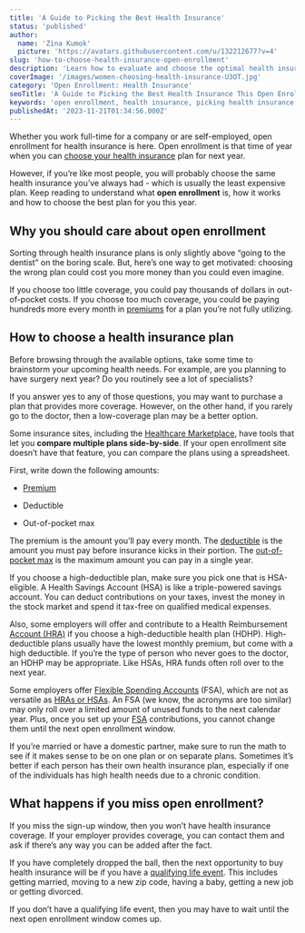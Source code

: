 ```yaml
---
title: 'A Guide to Picking the Best Health Insurance'
status: 'published'
author:
  name: 'Zina Kumok'
  picture: 'https://avatars.githubusercontent.com/u/132212677?v=4'
slug: 'how-to-choose-health-insurance-open-enrollment'
description: 'Learn how to evaluate and choose the optimal health insurance plan during open enrollment to maximize your coverage and manage costs.'
coverImage: '/images/women-choosing-health-insurance-U3OT.jpg'
category: 'Open Enrollment: Health Insurance'
seoTitle: 'A Guide to Picking the Best Health Insurance This Open Enrollment'
keywords: 'open enrollment, health insurance, picking health insurance, open enrollment, how to choose health insurance, health insurance open enrollment guide, health insurance, open enrollment, picking health insurance, compare plans, high deductible plan, HSA, FSA, HRA,open enrollment insurance, how long is open enrollment for health insurance, open enrollment process '
publishedAt: '2023-11-21T01:34:56.000Z'
---
```


Whether you work full-time for a company or are self-employed, open enrollment for health insurance is here. Open enrollment is that time of year when you can [choose your health insurance](/blog/health-insurance-lingo-key-terms-guide) plan for next year.

However, if you’re like most people, you will probably choose the same health insurance you’ve always had - which is usually the least expensive plan. Keep reading to understand what **open enrollment** is, how it works and how to choose the best plan for you this year.

## Why you should care about open enrollment

Sorting through health insurance plans is only slightly above “going to the dentist” on the boring scale. But, here’s one way to get motivated: choosing the wrong plan could cost you more money than you could even imagine.

If you choose too little coverage, you could pay thousands of dollars in out-of-pocket costs. If you choose too much coverage, you could be paying hundreds more every month in [premiums](/blog/health-insurance-lingo-key-terms-guide) for a plan you’re not fully utilizing.

## How to choose a health insurance plan 

Before browsing through the available options, take some time to brainstorm your upcoming health needs. For example, are you planning to have surgery next year? Do you routinely see a lot of specialists?

If you answer yes to any of those questions, you may want to purchase a plan that provides more coverage. However, on the other hand, if you rarely go to the doctor, then a low-coverage plan may be a better option.

Some insurance sites, including the [Healthcare Marketplace](https://www.healthcare.gov/), have tools that let you **compare multiple plans side-by-side**. If your open enrollment site doesn’t have that feature, you can compare the plans using a spreadsheet.

First, write down the following amounts:

- [Premium](/blog/health-insurance-lingo-key-terms-guide)

- Deductible

- Out-of-pocket max

The premium is the amount you’ll pay every month. The [deductible](/blog/health-insurance-lingo-key-terms-guide) is the amount you must pay before insurance kicks in their portion. The [out-of-pocket max](/blog/health-insurance-lingo-key-terms-guide) is the maximum amount you can pay in a single year.

If you choose a high-deductible plan, make sure you pick one that is HSA-eligible. A Health Savings Account (HSA) is like a triple-powered savings account. You can deduct contributions on your taxes, invest the money in the stock market and spend it tax-free on qualified medical expenses.

Also, some employers will offer and contribute to a Health Reimbursement [Account (HRA)](/blog/fsa-hra-healthcare-benefits) if you choose a high-deductible health plan (HDHP). High-deductible plans usually have the lowest monthly premium, but come with a high deductible. If you’re the type of person who never goes to the doctor, an HDHP may be appropriate. Like HSAs, HRA funds often roll over to the next year.

Some employers offer [Flexible Spending Accounts](/blog/fsa-hra-healthcare-benefits) (FSA), which are not as versatile as [HRAs or HSAs](/blog/health-savings-hsas-hras-and-fsas). An FSA (we know, the acronyms are too similar) may only roll over a limited amount of unused funds to the next calendar year. Plus, once you set up your [FSA](/blog/health-savings-hsas-hras-and-fsas) contributions, you cannot change them until the next open enrollment window.

If you’re married or have a domestic partner, make sure to run the math to see if it makes sense to be on one plan or on separate plans. Sometimes it’s better if each person has their own health insurance plan, especially if one of the individuals has high health needs due to a chronic condition.

## What happens if you miss open enrollment?

If you miss the sign-up window, then you won’t have health insurance coverage. If your employer provides coverage, you can contact them and ask if there’s any way you can be added after the fact.

If you have completely dropped the ball, then the next opportunity to buy health insurance will be if you have a [qualifying life event](https://www.healthcare.gov/glossary/qualifying-life-event). This includes getting married, moving to a new zip code, having a baby, getting a new job or getting divorced.

If you don’t have a qualifying life event, then you may have to wait until the next open enrollment window comes up.

